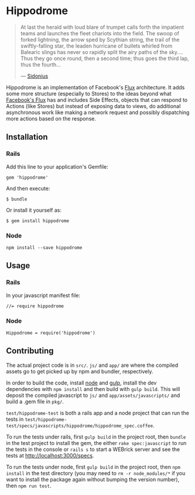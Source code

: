 # Hippodrome

> At last the herald with loud blare of trumpet calls forth the impatient teams
> and launches the fleet chariots into the field. The swoop of forked lightning,
> the arrow sped by Scythian string, the trail of the swiftly-falling star, the
> leaden hurricane of bullets whirled from Balearic slings has never so rapidly
> split the airy paths of the sky.&hellip; Thus they go once round, then a
> second time; thus goes the third lap, thus the fourth&hellip;
>
> &mdash; [Sidonius](http://skookumpete.com/chariots.htm)

Hippodrome is an implementation of Facebook's
[Flux](http://facebook.github.io/flux/docs/overview.html)
architecture.  It adds some more structure (especially to Stores) to the ideas
beyond what [Facebook's Flux](https://github.com/facebook/flux) has and
includes Side Effects, objects that can respond to Actions (like Stores) but
instead of exposing data to views, do additional asynchronous work like
making a network request and possibly dispatching more actions based on the
response.

## Installation

### Rails

Add this line to your application's Gemfile:

    gem 'hippodrome'

And then execute:

    $ bundle

Or install it yourself as:

    $ gem install hippodrome

### Node

    npm install --save hippodrome

## Usage

### Rails

In your javascript manifest file:

    //= require hippodrome

### Node

    Hippodrome = require('hippodrome')

## Contributing

The actual project code is in `src/`.  `js/` and `app/` are where the compiled
assets go to get picked up by npm and bundler, respectively.

In order to build the code, install [node](http://nodejs.org/) and
[gulp](http://gulpjs.com/), install the dev dependencies with `npm install` and
then build with `gulp build`.  This will deposit the compiled javascript to
`js/` and `app/assets/javascripts/` and build a .gem file in `pkg/`.

`test/hippodrome-test` is both a rails app and a node project that can run the
tests in
`test/hippodrome-test/specs/javascripts/hippodrome/hippodrome_spec.coffee`.

To run the tests under rails, first `gulp build` in the project root, then
`bundle` in the test project to install the gem, the either
`rake spec:javascript` to run the tests in the console or `rails s` to start a
WEBrick server and see the tests at
[http://localhost:3000/specs](http://localhost:300/specs).

To run the tests under node, first `gulp build` in the project root, then
`npm install` in the test directory (you may need to `rm -r node_modules/*` if
you want to install the package again without bumping the version number), then
`npm run test`.
